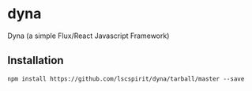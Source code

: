 # dyna
Dyna (a simple Flux/React Javascript Framework)

## Installation

```
npm install https://github.com/lscspirit/dyna/tarball/master --save
```
